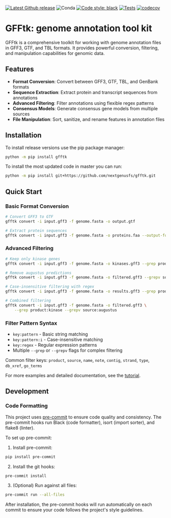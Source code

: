 [![Latest Github release](https://img.shields.io/github/release/nextgenusfs/gfftk.svg)](https://github.com/nextgenusfs/gfftk/releases/latest)
![Conda](https://img.shields.io/conda/dn/bioconda/gfftk)
[![Code style: black](https://img.shields.io/badge/code%20style-black-000000.svg)](https://github.com/psf/black)
[![Tests](https://github.com/nextgenusfs/gfftk/actions/workflows/tests.yml/badge.svg)](https://github.com/nextgenusfs/gfftk/actions/workflows/tests.yml)
[![codecov](https://codecov.io/gh/nextgenusfs/gfftk/branch/master/graph/badge.svg)](https://codecov.io/gh/nextgenusfs/gfftk)

# GFFtk: genome annotation tool kit

GFFtk is a comprehensive toolkit for working with genome annotation files in GFF3, GTF, and TBL formats. It provides powerful conversion, filtering, and manipulation capabilities for genomic data.

## Features

- **Format Conversion**: Convert between GFF3, GTF, TBL, and GenBank formats
- **Sequence Extraction**: Extract protein and transcript sequences from annotations
- **Advanced Filtering**: Filter annotations using flexible regex patterns
- **Consensus Models**: Generate consensus gene models from multiple sources
- **File Manipulation**: Sort, sanitize, and rename features in annotation files

## Installation

To install release versions use the pip package manager:
```bash
python -m pip install gfftk
```

To install the most updated code in master you can run:
```bash
python -m pip install git+https://github.com/nextgenusfs/gfftk.git
```

## Quick Start

### Basic Format Conversion
```bash
# Convert GFF3 to GTF
gfftk convert -i input.gff3 -f genome.fasta -o output.gtf

# Extract protein sequences
gfftk convert -i input.gff3 -f genome.fasta -o proteins.faa --output-format proteins
```

### Advanced Filtering
```bash
# Keep only kinase genes
gfftk convert -i input.gff3 -f genome.fasta -o kinases.gff3 --grep product:kinase

# Remove augustus predictions
gfftk convert -i input.gff3 -f genome.fasta -o filtered.gff3 --grepv source:augustus

# Case-insensitive filtering with regex
gfftk convert -i input.gff3 -f genome.fasta -o results.gff3 --grep product:KINASE:i

# Combined filtering
gfftk convert -i input.gff3 -f genome.fasta -o filtered.gff3 \
    --grep product:kinase --grepv source:augustus
```

### Filter Pattern Syntax
- `key:pattern` - Basic string matching
- `key:pattern:i` - Case-insensitive matching
- `key:regex` - Regular expression patterns
- Multiple `--grep` or `--grepv` flags for complex filtering

Common filter keys: `product`, `source`, `name`, `note`, `contig`, `strand`, `type`, `db_xref`, `go_terms`

For more examples and detailed documentation, see the [tutorial](docs/tutorial.rst).

## Development

### Code Formatting

This project uses [pre-commit](https://pre-commit.com/) to ensure code quality and consistency. The pre-commit hooks run Black (code formatter), isort (import sorter), and flake8 (linter).

To set up pre-commit:

1. Install pre-commit:

```bash
pip install pre-commit
```

2. Install the git hooks:

```bash
pre-commit install
```

3. (Optional) Run against all files:

```bash
pre-commit run --all-files
```

After installation, the pre-commit hooks will run automatically on each commit to ensure your code follows the project's style guidelines.
